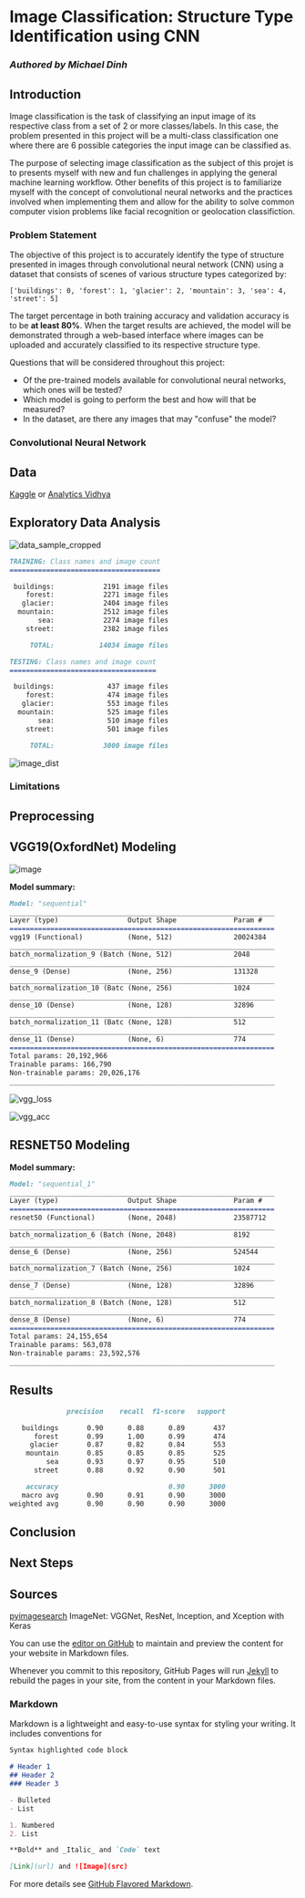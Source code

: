 # Image Classification: Structure Type Identification using CNN

### _Authored by Michael Dinh_
  
## Introduction
  
Image classification is the task of classifying an input image of its respective class from a set of 2 or more classes/labels. In this case, the problem presented in this project will be a multi-class classification one where there are 6 possible categories the input image can be classified as. 

The purpose of selecting image classification as the subject of this projet is to presents myself with new and fun challenges in applying the general machine learning workflow. 
Other benefits of this project is to familiarize myself with the concept of convolutional neural networks and the practices involved when implementing them and allow for the ability to solve common computer vision problems like facial recognition or geolocation classifiction. 

### Problem Statement
The objective of this project is to accurately identify the type of structure presented in images through convolutional neural network (CNN) using a dataset that consists of     scenes of various structure types categorized by:
```
['buildings': 0, 'forest': 1, 'glacier': 2, 'mountain': 3, 'sea': 4, 'street': 5]
```
The target percentage in both training accuracy and validation accuracy is to be **at least 80%**. When the target results are achieved, the model will be demonstrated through a web-based interface where images can be uploaded and accurately classified to its respective structure type.

Questions that will be considered throughout this project:

- Of the pre-trained models available for convolutional neural networks, which ones will be tested?
- Which model is going to perform the best and how will that be measured?
- In the dataset, are there any images that may "confuse" the model?

### Convolutional Neural Network


## Data
[Kaggle](https://www.kaggle.com/puneet6060/intel-image-classification) or [Analytics Vidhya](https://datahack.analyticsvidhya.com/contest/practice-problem-intel-scene-classification-challe/#LeaderBoard)


  
## Exploratory Data Analysis
![data_sample_cropped](https://user-images.githubusercontent.com/46685852/126811166-e1fcd172-140d-452e-a757-7f1c17029b2f.png)


```markdown
TRAINING: Class names and image count
=====================================

 buildings:            2191 image files
    forest:            2271 image files
   glacier:            2404 image files
  mountain:            2512 image files
       sea:            2274 image files
    street:            2382 image files

     TOTAL:           14034 image files
```

```markdown
TESTING: Class names and image count
====================================

 buildings:             437 image files
    forest:             474 image files
   glacier:             553 image files
  mountain:             525 image files
       sea:             510 image files
    street:             501 image files

     TOTAL:            3000 image files
```

![image_dist](https://user-images.githubusercontent.com/46685852/126810969-c2d659b9-f50f-467f-88fc-462309af4a0f.png)

### Limitations

## Preprocessing

## VGG19(OxfordNet) Modeling 

![image](https://user-images.githubusercontent.com/46685852/126830547-9de7c3f9-0a3c-4e5b-9556-498f71ffdaf0.png)

**Model summary:**
```markdown
Model: "sequential"
_________________________________________________________________
Layer (type)                 Output Shape              Param #   
=================================================================
vgg19 (Functional)           (None, 512)               20024384  
_________________________________________________________________
batch_normalization_9 (Batch (None, 512)               2048      
_________________________________________________________________
dense_9 (Dense)              (None, 256)               131328    
_________________________________________________________________
batch_normalization_10 (Batc (None, 256)               1024      
_________________________________________________________________
dense_10 (Dense)             (None, 128)               32896     
_________________________________________________________________
batch_normalization_11 (Batc (None, 128)               512       
_________________________________________________________________
dense_11 (Dense)             (None, 6)                 774       
=================================================================
Total params: 20,192,966
Trainable params: 166,790
Non-trainable params: 20,026,176
_________________________________________________________________
```

![vgg_loss](https://user-images.githubusercontent.com/46685852/126697633-6f0bf4a4-046c-4f64-b77e-533bb357f92b.jpg)

![vgg_acc](https://user-images.githubusercontent.com/46685852/126697638-0b9d9dd9-722c-436f-b722-a68f67ce04b5.jpg)



## RESNET50 Modeling

**Model summary:**
```markdown
Model: "sequential_1"
_________________________________________________________________
Layer (type)                 Output Shape              Param #   
=================================================================
resnet50 (Functional)        (None, 2048)              23587712  
_________________________________________________________________
batch_normalization_6 (Batch (None, 2048)              8192      
_________________________________________________________________
dense_6 (Dense)              (None, 256)               524544    
_________________________________________________________________
batch_normalization_7 (Batch (None, 256)               1024      
_________________________________________________________________
dense_7 (Dense)              (None, 128)               32896     
_________________________________________________________________
batch_normalization_8 (Batch (None, 128)               512       
_________________________________________________________________
dense_8 (Dense)              (None, 6)                 774       
=================================================================
Total params: 24,155,654
Trainable params: 563,078
Non-trainable params: 23,592,576
_________________________________________________________________
```

## Results

```markdown
              precision    recall  f1-score   support

   buildings       0.90      0.88      0.89       437
      forest       0.99      1.00      0.99       474
     glacier       0.87      0.82      0.84       553
    mountain       0.85      0.85      0.85       525
         sea       0.93      0.97      0.95       510
      street       0.88      0.92      0.90       501

    accuracy                           0.90      3000
   macro avg       0.90      0.91      0.90      3000
weighted avg       0.90      0.90      0.90      3000
```

## Conclusion

## Next Steps

## Sources

[pyimagesearch](https://www.pyimagesearch.com/2017/03/20/imagenet-vggnet-resnet-inception-xception-keras/) ImageNet: VGGNet, ResNet, Inception, and Xception with Keras

You can use the [editor on GitHub](https://github.com/mdinh1/multi-classification/edit/gh-pages/index.md) to maintain and preview the content for your website in Markdown files.

Whenever you commit to this repository, GitHub Pages will run [Jekyll](https://jekyllrb.com/) to rebuild the pages in your site, from the content in your Markdown files.

### Markdown

Markdown is a lightweight and easy-to-use syntax for styling your writing. It includes conventions for

```markdown
Syntax highlighted code block

# Header 1
## Header 2
### Header 3

- Bulleted
- List

1. Numbered
2. List

**Bold** and _Italic_ and `Code` text

[Link](url) and ![Image](src)
```

For more details see [GitHub Flavored Markdown](https://guides.github.com/features/mastering-markdown/).
